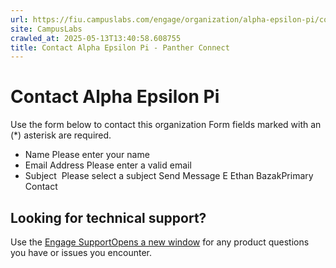 ```yaml
---
url: https://fiu.campuslabs.com/engage/organization/alpha-epsilon-pi/contact
site: CampusLabs
crawled_at: 2025-05-13T13:40:58.608755
title: Contact Alpha Epsilon Pi - Panther Connect
---
```


# Contact Alpha Epsilon Pi
Use the form below to contact this organization
Form fields marked with an (*) asterisk are required.
* Name
Please enter your name
* Email Address
Please enter a valid email
* Subject
​
Please select a subject
Send Message
E
Ethan BazakPrimary Contact
## Looking for technical support?
Use the [Engage SupportOpens a new window](http://support.anthology.com) for any product questions you have or issues you encounter.
